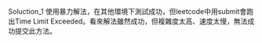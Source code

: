 Soluction_1 使用暴力解法，在其他環境下測試成功，但leetcode中用submit會跑出Time Limit Exceeded。看來解法雖然成功，但複雜度太高、速度太慢，無法成功提交此方法。